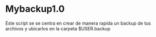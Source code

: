 # Mybackup1.0
Este script se se centra en crear de manera rapida un backup de tus archivos y ubicarlos en la carpeta $USER.backup
